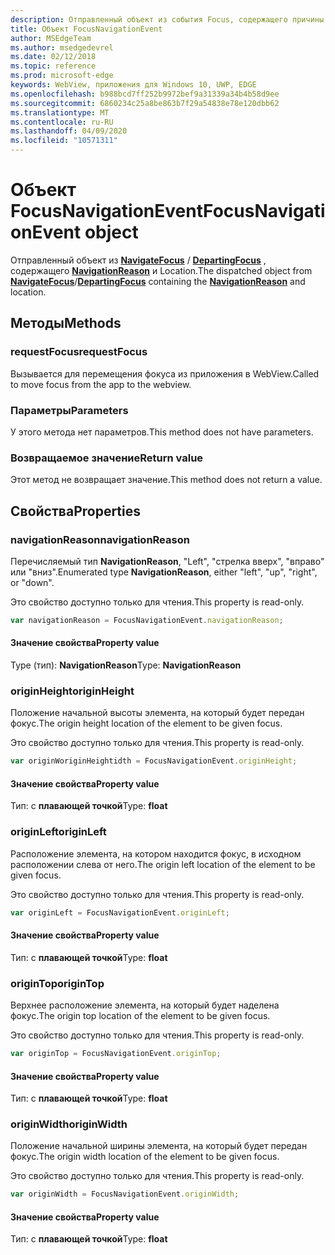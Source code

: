 ```yaml
---
description: Отправленный объект из события Focus, содержащего причины навигации и расположение
title: Объект FocusNavigationEvent
author: MSEdgeTeam
ms.author: msedgedevrel
ms.date: 02/12/2018
ms.topic: reference
ms.prod: microsoft-edge
keywords: WebView, приложения для Windows 10, UWP, EDGE
ms.openlocfilehash: b988bcd7ff252b9972bef9a31339a34b4b58d9ee
ms.sourcegitcommit: 6860234c25a8be863b7f29a54838e78e120dbb62
ms.translationtype: MT
ms.contentlocale: ru-RU
ms.lasthandoff: 04/09/2020
ms.locfileid: "10571311"
---
```

# <span data-ttu-id="f2815-104">Объект FocusNavigationEvent</span><span class="sxs-lookup"><span data-stu-id="f2815-104">FocusNavigationEvent object</span></span>

<span data-ttu-id="f2815-105">Отправленный объект из [**NavigateFocus**](../webview.md#navigatefocus) / [**DepartingFocus**](../webview.md#departingfocus) , содержащего [**NavigationReason**](#navigationreason) и Location.</span><span class="sxs-lookup"><span data-stu-id="f2815-105">The dispatched object from [**NavigateFocus**](../webview.md#navigatefocus)/[**DepartingFocus**](../webview.md#departingfocus) containing the [**NavigationReason**](#navigationreason) and location.</span></span> 

## <span data-ttu-id="f2815-106">Методы</span><span class="sxs-lookup"><span data-stu-id="f2815-106">Methods</span></span>

### <span data-ttu-id="f2815-107">requestFocus</span><span class="sxs-lookup"><span data-stu-id="f2815-107">requestFocus</span></span>

<span data-ttu-id="f2815-108">Вызывается для перемещения фокуса из приложения в WebView.</span><span class="sxs-lookup"><span data-stu-id="f2815-108">Called to move focus from the app to the webview.</span></span>

### <span data-ttu-id="f2815-109">Параметры</span><span class="sxs-lookup"><span data-stu-id="f2815-109">Parameters</span></span>

<span data-ttu-id="f2815-110">У этого метода нет параметров.</span><span class="sxs-lookup"><span data-stu-id="f2815-110">This method does not have parameters.</span></span>

### <span data-ttu-id="f2815-111">Возвращаемое значение</span><span class="sxs-lookup"><span data-stu-id="f2815-111">Return value</span></span>

<span data-ttu-id="f2815-112">Этот метод не возвращает значение.</span><span class="sxs-lookup"><span data-stu-id="f2815-112">This method does not return a value.</span></span>

## <span data-ttu-id="f2815-113">Свойства</span><span class="sxs-lookup"><span data-stu-id="f2815-113">Properties</span></span>
    
### <span data-ttu-id="f2815-114">navigationReason</span><span class="sxs-lookup"><span data-stu-id="f2815-114">navigationReason</span></span>

<span data-ttu-id="f2815-115">Перечисляемый тип **NavigationReason**, "Left", "стрелка вверх", "вправо" или "вниз".</span><span class="sxs-lookup"><span data-stu-id="f2815-115">Enumerated type **NavigationReason**, either "left", "up", "right", or "down".</span></span> 

<span data-ttu-id="f2815-116">Это свойство доступно только для чтения.</span><span class="sxs-lookup"><span data-stu-id="f2815-116">This property is read-only.</span></span>

```js
var navigationReason = FocusNavigationEvent.navigationReason;
```

#### <span data-ttu-id="f2815-117">Значение свойства</span><span class="sxs-lookup"><span data-stu-id="f2815-117">Property value</span></span>
<span data-ttu-id="f2815-118">Type (тип): **NavigationReason**</span><span class="sxs-lookup"><span data-stu-id="f2815-118">Type: **NavigationReason**</span></span>

### <span data-ttu-id="f2815-119">originHeight</span><span class="sxs-lookup"><span data-stu-id="f2815-119">originHeight</span></span>

<span data-ttu-id="f2815-120">Положение начальной высоты элемента, на который будет передан фокус.</span><span class="sxs-lookup"><span data-stu-id="f2815-120">The origin height location of the element to be given focus.</span></span>

<span data-ttu-id="f2815-121">Это свойство доступно только для чтения.</span><span class="sxs-lookup"><span data-stu-id="f2815-121">This property is read-only.</span></span>

```js
var originWoriginHeightidth = FocusNavigationEvent.originHeight;
```

#### <span data-ttu-id="f2815-122">Значение свойства</span><span class="sxs-lookup"><span data-stu-id="f2815-122">Property value</span></span>
<span data-ttu-id="f2815-123">Тип: с **плавающей точкой**</span><span class="sxs-lookup"><span data-stu-id="f2815-123">Type: **float**</span></span>

### <span data-ttu-id="f2815-124">originLeft</span><span class="sxs-lookup"><span data-stu-id="f2815-124">originLeft</span></span>

<span data-ttu-id="f2815-125">Расположение элемента, на котором находится фокус, в исходном расположении слева от него.</span><span class="sxs-lookup"><span data-stu-id="f2815-125">The origin left location of the element to be given focus.</span></span>

<span data-ttu-id="f2815-126">Это свойство доступно только для чтения.</span><span class="sxs-lookup"><span data-stu-id="f2815-126">This property is read-only.</span></span>

```js
var originLeft = FocusNavigationEvent.originLeft;
```

#### <span data-ttu-id="f2815-127">Значение свойства</span><span class="sxs-lookup"><span data-stu-id="f2815-127">Property value</span></span>
<span data-ttu-id="f2815-128">Тип: с **плавающей точкой**</span><span class="sxs-lookup"><span data-stu-id="f2815-128">Type: **float**</span></span>

### <span data-ttu-id="f2815-129">originTop</span><span class="sxs-lookup"><span data-stu-id="f2815-129">originTop</span></span>

<span data-ttu-id="f2815-130">Верхнее расположение элемента, на который будет наделена фокус.</span><span class="sxs-lookup"><span data-stu-id="f2815-130">The origin top location of the element to be given focus.</span></span>

<span data-ttu-id="f2815-131">Это свойство доступно только для чтения.</span><span class="sxs-lookup"><span data-stu-id="f2815-131">This property is read-only.</span></span>

```js
var originTop = FocusNavigationEvent.originTop;
```

#### <span data-ttu-id="f2815-132">Значение свойства</span><span class="sxs-lookup"><span data-stu-id="f2815-132">Property value</span></span>
<span data-ttu-id="f2815-133">Тип: с **плавающей точкой**</span><span class="sxs-lookup"><span data-stu-id="f2815-133">Type: **float**</span></span>

### <span data-ttu-id="f2815-134">originWidth</span><span class="sxs-lookup"><span data-stu-id="f2815-134">originWidth</span></span>

<span data-ttu-id="f2815-135">Положение начальной ширины элемента, на который будет передан фокус.</span><span class="sxs-lookup"><span data-stu-id="f2815-135">The origin width location of the element to be given focus.</span></span>

<span data-ttu-id="f2815-136">Это свойство доступно только для чтения.</span><span class="sxs-lookup"><span data-stu-id="f2815-136">This property is read-only.</span></span>

```js
var originWidth = FocusNavigationEvent.originWidth;
```

#### <span data-ttu-id="f2815-137">Значение свойства</span><span class="sxs-lookup"><span data-stu-id="f2815-137">Property value</span></span>
<span data-ttu-id="f2815-138">Тип: с **плавающей точкой**</span><span class="sxs-lookup"><span data-stu-id="f2815-138">Type: **float**</span></span>

